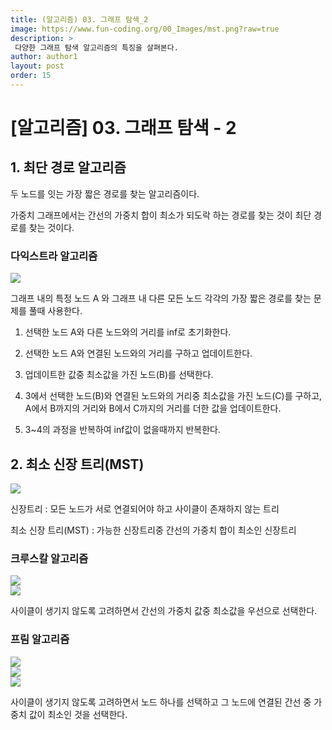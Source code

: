 ```yaml
---
title: (알고리즘) 03. 그래프 탐색_2
image: https://www.fun-coding.org/00_Images/mst.png?raw=true
description: >
 다양한 그래프 탐색 알고리즘의 특징을 살펴본다.
author: author1
layout: post
order: 15
---
```


# [알고리즘] 03. 그래프 탐색 - 2

## 1. 최단 경로 알고리즘

두 노드를 잇는 가장 짧은 경로를 찾는 알고리즘이다.

가중치 그래프에서는 간선의 가중치 합이 최소가 되도락 하는 경로를 찾는 것이 최단 경로를 찾는 것이다.

### 다익스트라 알고리즘

<img src="https://upload.wikimedia.org/wikipedia/commons/5/57/Dijkstra_Animation.gif?raw=true" style="max-width:100%;margin-left: auto; margin-right: auto; display: block;">

그래프 내의 특정 노드 A 와 그래프 내 다른 모든 노드 각각의 가장 짧은 경로를 찾는 문제를 풀때 사용한다.

1. 선택한 노드 A와 다른 노드와의 거리를 inf로 초기화한다.

2. 선택한 노드 A와 연결된 노드와의 거리를 구하고 업데이트한다.

3. 업데이트한 값중 최소값을 가진 노드(B)를 선택한다.

4. 3에서 선택한 노드(B)와 연결된 노드와의 거리중 최소값을 가진 노드(C)를 구하고, A에서 B까지의 거리와 B에서 C까지의 거리를 더한 값을 업데이트한다.

5. 3~4의 과정을 반복하여 inf값이 없을때까지 반복한다. 

## 2. 최소 신장 트리(MST)

<img src="https://www.fun-coding.org/00_Images/mst.png?raw=true" style="max-width:100%;margin-left: auto; margin-right: auto; display: block;">

신장트리 : 모든 노드가 서로 연결되어야 하고 사이클이 존재하지 않는 트리

최소 신장 트리(MST) : 가능한 신장트리중 간선의 가중치 합이 최소인 신장트리

### 크루스칼 알고리즘

<img src="https://www.fun-coding.org/00_Images/kruscal_internal1.png?raw=true" style="max-width:100%;margin-left: auto; margin-right: auto; display: block;">

<img src="https://www.fun-coding.org/00_Images/kruscal_internal2.png?raw=true" style="max-width:100%;margin-left: auto; margin-right: auto; display: block;">

사이클이 생기지 않도록 고려하면서 간선의 가중치 값중 최소값을 우선으로 선택한다. 

### 프림 알고리즘

<img src="https://www.fun-coding.org/00_Images/prim1.png?raw=true" style="max-width:100%;margin-left: auto; margin-right: auto; display: block;">

<img src="https://www.fun-coding.org/00_Images/prim2.png?raw=true" style="max-width:100%;margin-left: auto; margin-right: auto; display: block;">

<img src="https://www.fun-coding.org/00_Images/prim3.png?raw=true" style="max-width:100%;margin-left: auto; margin-right: auto; display: block;">

사이클이 생기지 않도록 고려하면서 노드 하나를 선택하고 그 노드에 연결된 간선 중 가중치 값이 최소인 것을 선택한다.
